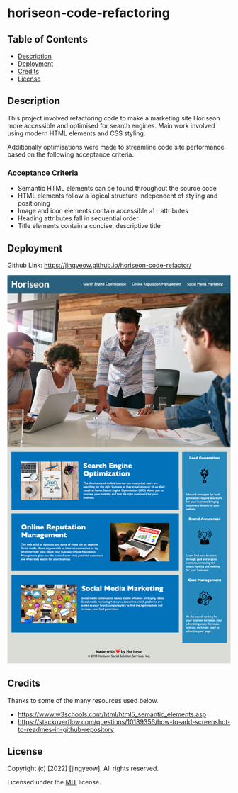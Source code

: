 # horiseon-code-refactoring

## Table of Contents
* [Description](#description)
* [Deployment](#deployment)
* [Credits](#credits)
* [License](#license)

## Description
This project involved refactoring code to make a marketing site Horiseon  more accessible and optimised for search engines. Main work involved using modern HTML elements and CSS styling.

Additionally optimisations were made to streamline code site performance based on the following acceptance criteria.

### Acceptance Criteria
* Semantic HTML elements can be found throughout the source code
* HTML elements follow a logical structure independent of styling and positioning
* Image and icon elements contain accessible `alt` attributes
* Heading attributes fall in sequential order
* Title elements contain a concise, descriptive title

## Deployment

Github Link: https://jingyeow.github.io/horiseon-code-refactor/

![image](./assets/images/horiseon-screenshot-final.png)

## Credits

Thanks to some of the many resources used below.

* https://www.w3schools.com/html/html5_semantic_elements.asp
* https://stackoverflow.com/questions/10189356/how-to-add-screenshot-to-readmes-in-github-repository



## License

Copyright (c) [2022] [jingyeow]. All rights reserved.

Licensed under the [MIT](https://choosealicense.com/licenses/mit/) license.
